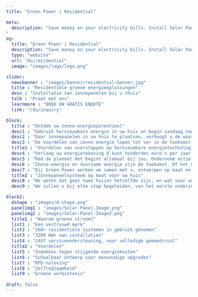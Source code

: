 ```yaml
---
title: "Green Power | Residential"

meta:
  description: "Save money on your electricity bills. Install Solar Panels on your home today! No obligation FREE survey on your home. Call +34 651 720 792 or email info@greenpwr.eu
"
og:
  title: "Green Power | Residential"
  description: "Save money on your electricity bills. Install Solar Panels on your home today! No obligation FREE survey on your home. Call +34 651 720 792 or email info@greenpwr.eu" 
  type: "website"
  url: "du/residential"
  image: "images/logo/logo.png"

slider:
  newsbanner : "images/banner/residential-banner.jpg"
  title : "Residentiële groene energieoplossingen"
  desc : "Installatie van zonnepanelen bij u thuis"
  talk : "Praat met ons"
  learnmore : "BOEK UW GRATIS ENQUTE"
  link: "/du/inquiry"

block:
  title : "Ontdek uw zonne-energiepotentieel"
  desc1 : "Gebruik hernieuwbare energie in uw huis en begin vandaag nog het verschil te maken."
  desc2 : "Door zonnepanelen in uw huis te plaatsen, verhoogt u de waarde ervan, verlaagt u uw energierekening en draagt u bij aan de strijd tegen klimaatverandering."
  desc3 : "De voordelen van zonne-energie lopen tot ver in de toekomst. Een residentieel zonne-energiesysteem gaat doorgaans 25 jaar mee. De meeste zonnesystemen betalen zichzelf in minder dan vijf jaar terug en verlagen vervolgens drastisch op uw elektriciteitsrekening. Door alleen zonnepanelen op uw dak te plaatsen, bespaart u geld op het moment dat het wordt aangezet."
  title1 : "Voordelen van overstappen op hernieuwbare energietechnologieën:"
  desc4 : "Verlaag uw energierekening U kunt honderden euro's per jaar besparen door uw huis te voorzien van goedkopere, schonere en oneindige energie opgewekt door de zon."
  desc5 : "Red de planeet Het begint allemaal bij jou. Onderneem actie en sluit je aan bij de beweging tegen onze klimaatcrises. Weg met vervuilende fossiele brandstoffen zoals kolen, gas en olie."
  desc6 : "Zonne-energie en duurzame energie zijn de toekomst. Of het nu gaat om geld besparen of het verkleinen van uw ecologische voetafdruk, of beide - zonne-energie is helemaal klaar om ons leven te transformeren."
  desc7 : "Bij Green Power werken we samen met u, ontwerpen op maat en bieden zonnepanelen op daken voor woningen met subsidie die het beste bij uw behoeften passen, zodat u en uw gezin zo lang mogelijk van de voordelen genieten. Efficiëntie, duurzaamheid, service en waarde, we ondersteunen u met alles wat nodig is om uw overstap naar zonne-energie te maken - eenvoudig, handig en gemakkelijk."
  title2 : "Zonnepaneelsysteem op maat voor uw huis"
  desc8 : "We weten dat geen twee huizen hetzelfde zijn, en wat voor uw buurman werkt, werkt mogelijk niet voor uw huis. Daarom ontwerpen we samen met u een zonnepaneelsysteem op maat op basis van uw huidige energieverbruik. Onze gratis site-enquête stelt ons in staat om echt uw behoeften te bepalen, zonder gebruik te maken van cookie cutter-plannen."
  desc9 : "We zullen u bij elke stap begeleiden, van het eerste onderzoek tot de installatie en het onderhoud, waarbij we het jargon vermijden en de informatie verstrekken die u nodig heeft in een taal die u begrijpt."

block2:
  dshape : "images/d-shape.png"
  panelimg1 : "images/Solar-Panel-Image.png"
  panelimg2 : "images/Solar-Panel-Image2.png"
  title1 : "Waarom groene stroom?"
  list1 : "Een vertrouwd merk"
  list2 : "160+ residentiële systemen in gebruik genomen"
  list3 : "3200 KW+ aan installaties"
  list4 : "24X7 serviceondersteuning, voor volledige gemoedsrust"
  title2 : "Voordelen"
  list5 : "Indekken tegen stijgende energiekosten"
  list6 : "Schaalbaar ontwerp voor eenvoudige upgrades"
  list7 : "RPO-naleving"
  list8 : "Zelfredzaamheid"
  list9 : "Groene verbintenis"
    
draft: false
---
```

